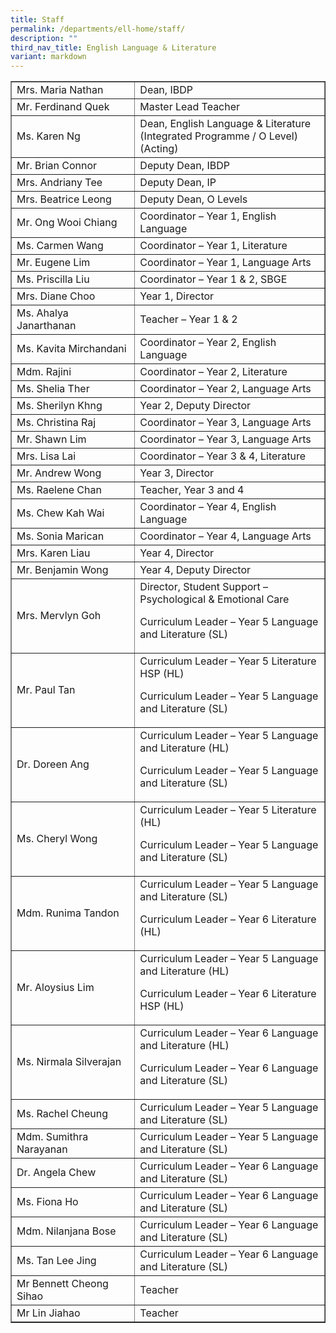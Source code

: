 ```yaml
---
title: Staff
permalink: /departments/ell-home/staff/
description: ""
third_nav_title: English Language & Literature
variant: markdown
---
```

<table width="100%" border="1">
<tbody>
<tr>
<td width="39%">Mrs. Maria Nathan</td>
<td width="60%">Dean, IBDP</td>
</tr>
<tr>
<td width="39%">Mr. Ferdinand Quek</td>
<td width="60%">Master Lead Teacher</td>
</tr>
<tr>
<td width="39%">Ms. Karen Ng</td>
<td width="60%">Dean, English Language &amp; Literature (Integrated Programme / O Level) (Acting)</td>
</tr>
<tr>
<td width="39%">Mr. Brian Connor</td>
<td width="60%">Deputy Dean, IBDP</td>
</tr>
<tr>
<td width="39%">Mrs. Andriany Tee</td>
<td width="60%">Deputy Dean, IP</td>
</tr>
<tr>
<td width="39%">Mrs. Beatrice Leong</td>
<td width="60%">Deputy Dean, O Levels</td>
</tr>
<tr>
<td width="39%">Mr. Ong Wooi Chiang</td>
<td width="60%">Coordinator – Year 1, English Language</td>
</tr>
<tr>
<td width="39%">Ms. Carmen Wang</td>
<td width="60%">Coordinator – Year 1, Literature</td>
</tr>
<tr>
<td width="39%">Mr. Eugene Lim</td>
<td width="60%">Coordinator – Year 1, Language Arts</td>
</tr>
<tr>
<td width="39%">Ms. Priscilla Liu</td>
<td width="60%">Coordinator – Year 1 &amp; 2, SBGE</td>
</tr>
<tr>
<td width="39%">Mrs. Diane Choo</td>
<td width="60%">Year 1, Director</td>
</tr>
<tr>
<td width="39%">Ms. Ahalya Janarthanan</td>
<td width="60%">Teacher – Year 1 &amp; 2</td>
</tr>
<tr>
<td width="39%">Ms. Kavita Mirchandani</td>
<td width="60%">Coordinator – Year 2, English Language</td>
</tr>
<tr>
<td width="39%">Mdm. Rajini</td>
<td width="60%">Coordinator – Year 2, Literature</td>
</tr>
<tr>
<td width="39%">Ms. Shelia Ther</td>
<td width="60%">Coordinator – Year 2, Language Arts</td>
</tr>
<tr>
<td width="39%">Ms. Sherilyn Khng</td>
<td width="60%">Year 2, Deputy Director</td>
</tr>
<tr>
<td width="39%">Ms. Christina Raj</td>
<td width="60%">Coordinator – Year 3, Language Arts</td>
</tr>
<tr>
<td width="39%">Mr. Shawn Lim</td>
<td width="60%">Coordinator – Year 3, Language Arts</td>
</tr>
<tr>
<td width="39%">Mrs. Lisa Lai</td>
<td width="60%">Coordinator – Year 3 &amp; 4, Literature</td>
</tr>
<tr>
<td width="39%">Mr. Andrew Wong</td>
<td width="60%">Year 3, Director</td>
</tr>
<tr>
<td width="39%">Ms. Raelene Chan</td>
<td width="60%">Teacher, Year 3 and 4</td>
</tr>
<tr>
<td width="39%">Ms. Chew Kah Wai</td>
<td width="60%">Coordinator – Year 4, English Language</td>
</tr>
<tr>
<td width="39%">Ms. Sonia Marican</td>
<td width="60%">Coordinator – Year 4, Language Arts</td>
</tr>
<tr>
<td width="39%">Mrs. Karen Liau</td>
<td width="60%">Year 4, Director</td>
</tr>
<tr>
<td width="39%">Mr. Benjamin Wong</td>
<td width="60%">Year 4, Deputy Director</td>
</tr>
<tr>
<td width="39%">Mrs. Mervlyn Goh</td>
<td width="60%">Director, Student Support – Psychological &amp; Emotional Care
<p>Curriculum Leader – Year 5 Language and Literature (SL)</p>
</td>
</tr>
<tr>
<td width="39%">Mr. Paul Tan</td>
<td width="60%">Curriculum Leader – Year 5 Literature HSP (HL)
<p>Curriculum Leader – Year 5 Language and Literature (SL)</p>
</td>
</tr>
<tr>
<td width="39%">Dr. Doreen Ang</td>
<td width="60%">Curriculum Leader – Year 5 Language and Literature (HL)
<p>Curriculum Leader – Year 5 Language and Literature (SL)</p>
</td>
</tr>
<tr>
<td width="39%">Ms. Cheryl Wong</td>
<td width="60%">Curriculum Leader – Year 5 Literature (HL)
<p>Curriculum Leader – Year 5 Language and Literature (SL)</p>
</td>
</tr>
<tr>
<td width="39%">Mdm. Runima Tandon</td>
<td width="60%">Curriculum Leader – Year 5 Language and Literature (SL)
<p>Curriculum Leader – Year 6 Literature (HL)</p>
</td>
</tr>
<tr>
<td width="39%">Mr. Aloysius Lim</td>
<td width="60%">Curriculum Leader – Year 5 Language and Literature (HL)
<p>Curriculum Leader – Year 6 Literature HSP (HL)</p>
</td>
</tr>
<tr>
<td width="39%">Ms. Nirmala Silverajan</td>
<td width="60%">Curriculum Leader – Year 6 Language and Literature (HL)
<p>Curriculum Leader – Year 6 Language and Literature (SL)</p>
</td>
</tr>
<tr>
<td width="39%">Ms. Rachel Cheung</td>
<td width="60%">Curriculum Leader – Year 5 Language and Literature (SL)</td>
</tr>
<tr>
<td width="39%">Mdm. Sumithra Narayanan</td>
<td width="60%">Curriculum Leader – Year 5 Language and Literature (SL)</td>
</tr>
<tr>
<td width="39%">Dr. Angela Chew</td>
<td width="60%">Curriculum Leader – Year 6 Language and Literature (SL)</td>
</tr>
<tr>
<td width="39%">Ms. Fiona Ho</td>
<td width="60%">Curriculum Leader – Year 6 Language and Literature (SL)</td>
</tr>
<tr>
<td width="39%">Mdm. Nilanjana Bose</td>
<td width="60%">Curriculum Leader – Year 6 Language and Literature (SL)</td>
</tr>
<tr>
<td width="39%">Ms. Tan Lee Jing</td>
<td width="60%">Curriculum Leader – Year 6 Language and Literature (SL)</td>
</tr>
<tr>
<td width="39%">Mr Bennett Cheong Sihao</td>
<td width="60%">Teacher</td>
</tr>
	<tr>
<td width="39%">Mr Lin Jiahao</td>
<td width="60%">Teacher</td>
</tr>
</tbody>
</table>